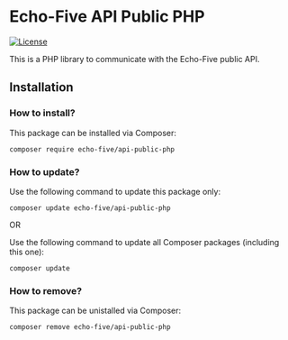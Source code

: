 # Echo-Five API Public PHP

[![License](https://img.shields.io/github/license/echo-five/api-public-php?label=Licence&style=flat-square)](https://github.com/echo-five/api-public-php/blob/main/LICENSE)

This is a PHP library to communicate with the Echo-Five public API.

## Installation


### How to install?

This package can be installed via Composer:

    composer require echo-five/api-public-php

### How to update?
  
Use the following command to update this package only:

	composer update echo-five/api-public-php

OR  
  
Use the following command to update all Composer packages (including this one):

	composer update

### How to remove?

This package can be unistalled via Composer:

    composer remove echo-five/api-public-php
